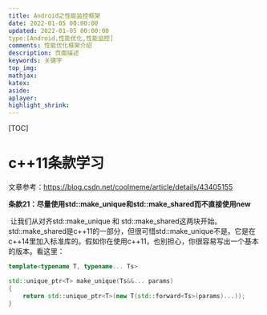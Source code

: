 ```yaml
---
title: Android之性能监控框架
date: 2022-01-05 00:00:00
updated: 2022-01-05 00:00:00
type:[Android,性能优化,性能监控]
comments: 性能优化框架介绍
description: 页面描述
keywords: 关键字
top_img:
mathjax:
katex:
aside:
aplayer:
highlight_shrink:
---
```


[TOC]



# c++11条款学习

文章参考：https://blog.csdn.net/coolmeme/article/details/43405155



**条款21：尽量使用std::make_unique和std::make_shared而不直接使用new**

​		让我们从对齐std::make_unique 和 std::make_shared这两块开始。std::make_shared是c++11的一部分，但很可惜std::make_unique不是。它是在c++14里加入标准库的。假如你在使用c++11，也别担心，你很容易写出一个基本的版本。看这里：

```c++
template<typename T, typename... Ts>

std::unique_ptr<T> make_unique(Ts&&... params)
{
    return std::unique_ptr<T>(new T(std::forward<Ts>(params)...));
}
```

